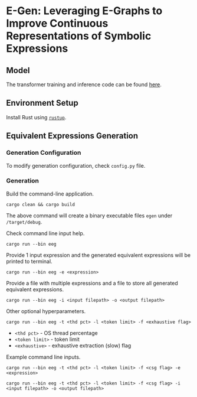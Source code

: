 # E-Gen: Leveraging E-Graphs to Improve Continuous Representations of Symbolic Expressions

## Model
The transformer training and inference code can be found
[here](https://github.com/hongbozheng/transformer).

## Environment Setup
Install Rust using [`rustup`](https://www.rust-lang.org/tools/install).

## Equivalent Expressions Generation

### Generation Configuration
To modify generation configuration, check `config.py` file.

### Generation
Build the command-line application.
```
cargo clean && cargo build
```
The above command will create a binary executable files `egen` under `/target/debug`.

Check command line input help.
```
cargo run --bin eeg
```
Provide 1 input expression and the generated equivalent expressions will be
printed to terminal.
```
cargo run --bin eeg -e <expression>
```
Provide a file with multiple expressions and a file to store all generated
equivalent expressions.
```
cargo run --bin eeg -i <input filepath> -o <output filepath>
```
Other optional hyperparameters.
```
cargo run --bin eeg -t <thd pct> -l <token limit> -f <exhaustive flag>
```
* `<thd pct>` - OS thread percentage
* `<token limit>` - token limit
* `<exhaustive>` - exhaustive extraction (slow) flag

Example command line inputs.
```
cargo run --bin eeg -t <thd pct> -l <token limit> -f <csg flag> -e <expression>
```
```
cargo run --bin eeg -t <thd pct> -l <token limit> -f <csg flag> -i <input filepath> -o <output filepath>
```
